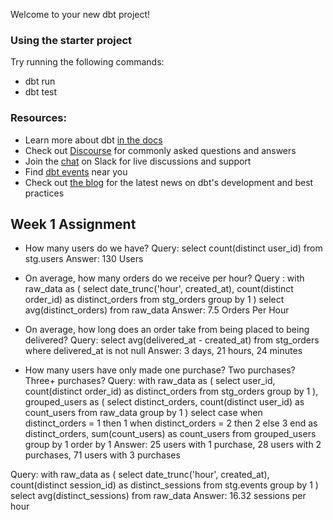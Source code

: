 Welcome to your new dbt project!

### Using the starter project

Try running the following commands:
- dbt run
- dbt test


### Resources:
- Learn more about dbt [in the docs](https://docs.getdbt.com/docs/introduction)
- Check out [Discourse](https://discourse.getdbt.com/) for commonly asked questions and answers
- Join the [chat](https://community.getdbt.com/) on Slack for live discussions and support
- Find [dbt events](https://events.getdbt.com) near you
- Check out [the blog](https://blog.getdbt.com/) for the latest news on dbt's development and best practices


## Week 1 Assignment

- How many users do we have?
Query: select count(distinct user_id) from stg.users
Answer: 130 Users


- On average, how many orders do we receive per hour?
Query : with raw_data as (
select 
  date_trunc('hour', created_at),
  count(distinct order_id) as distinct_orders
from stg_orders
group by 1
)
select avg(distinct_orders) from raw_data
Answer: 7.5 Orders Per Hour

- On average, how long does an order take from being placed to being delivered?
Query: select avg(delivered_at - created_at) from stg_orders where delivered_at is not null
Answer: 3 days, 21 hours, 24 minutes

- How many users have only made one purchase? Two purchases? Three+ purchases?
Query: with raw_data as (
select 
  user_id,
  count(distinct order_id) as distinct_orders
from
  stg_orders
group by 1
),
grouped_users as (
select
  distinct_orders,
  count(distinct user_id) as count_users
from
  raw_data
group by 1 
)
select
  case when
    distinct_orders = 1 then 1 
    when distinct_orders = 2 then 2 
    else 3 end as distinct_orders,
  sum(count_users) as count_users
from
  grouped_users
group by 1 
order by 1 
Answer: 25 users with 1 purchase, 28 users with 2 purchases, 71 users with 3 purchases

Query: with raw_data as (
select 
  date_trunc('hour', created_at),
  count(distinct session_id) as distinct_sessions
from stg.events
group by 1 
)
select avg(distinct_sessions) from raw_data
Answer: 16.32 sessions per hour
